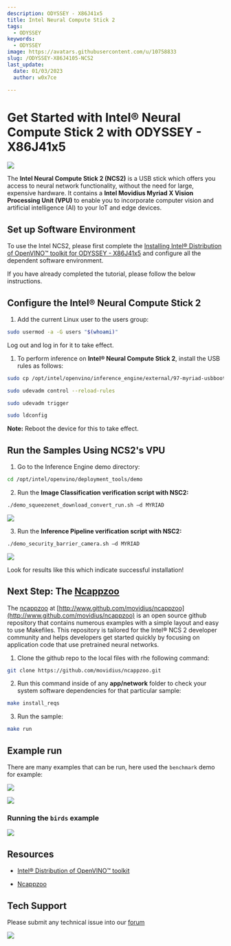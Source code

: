 ```yaml
---
description: ODYSSEY - X86J41x5
title: Intel Neural Compute Stick 2
tags:
  - ODYSSEY
keywords:
  - ODYSSEY
image: https://avatars.githubusercontent.com/u/10758833
slug: /ODYSSEY-X86J4105-NCS2
last_update:
  date: 01/03/2023
  author: w0x7ce

---
```


# Get Started with Intel® Neural Compute Stick 2 with ODYSSEY - X86J41x5

![](https://files.seeedstudio.com/wiki/ODYSSEY-X86J4105864/img/NCS-bird.png)

The **Intel Neural Compute Stick 2 (NCS2)** is a USB stick which offers you access to neural network functionality, without the need for large, expensive hardware. It contains a **Intel Movidius Myriad X Vision Processing Unit (VPU)** to enable you to incorporate computer vision and artificial intelligence (AI) to your IoT and edge devices.

## Set up Software Environment

To use the Intel NCS2, please first complete the [Installing Intel® Distribution of OpenVINO™ toolkit for ODYSSEY - X86J41x5](/ODYSSEY-X86J4105-NCS2) and configure all the dependent software environment.
<!-- 上述链接有误 -->

If you have already completed the tutorial, please follow the below instructions.

## Configure the Intel® Neural Compute Stick 2

1. Add the current Linux user to the users group:

```sh
sudo usermod -a -G users "$(whoami)"
```

Log out and log in for it to take effect.

1. To perform inference on **Intel® Neural Compute Stick 2**, install the USB rules as follows:

```sh
sudo cp /opt/intel/openvino/inference_engine/external/97-myriad-usbboot.rules /etc/udev/rules.d/
```

```sh
sudo udevadm control --reload-rules
```

```sh
sudo udevadm trigger
```

```sh
sudo ldconfig
```

**Note:** Reboot the device for this to take effect.

## Run the Samples Using NCS2's VPU

1. Go to the Inference Engine demo directory:

```sh
cd /opt/intel/openvino/deployment_tools/demo
```

2. Run the **Image Classification verification script with NSC2:**

```sh
./demo_squeezenet_download_convert_run.sh –d MYRIAD
```

![](https://files.seeedstudio.com/wiki/ODYSSEY-X86J4105864/img/NCS-demo-1.png)

3. Run the **Inference Pipeline verification script with NSC2:**

```sh
./demo_security_barrier_camera.sh –d MYRIAD
```

![](https://files.seeedstudio.com/wiki/ODYSSEY-X86J4105864/img/NCS-demo-2.png)

Look for results like this which indicate successful installation!

## Next Step: The [Ncappzoo](http://www.github.com/movidius/ncappzoo)

The [ncappzoo](http://www.github.com/movidius/ncappzoo) at [http://www.github.com/movidius/ncappzoo](http://www.github.com/movidius/ncappzoo) is an open source github repository that contains numerous examples with a simple layout and easy to use Makefiles.  This repository is tailored for the Intel® NCS 2 developer community and helps developers get started quickly by focusing on application code that use pretrained neural networks.

1. Clone the github repo to the local files with rhe following command:

```sh
git clone https://github.com/movidius/ncappzoo.git
```

2. Run this command inside of any **app/network** folder to check your system software dependencies for that particular sample:

```sh
make install_reqs
```

3. Run the sample:

```sh
make run
```

## Example run

There are many examples that can be run, here used the `benchmark` demo for example:

![](https://files.seeedstudio.com/wiki/ODYSSEY-X86J4105864/img/NCS-benchmark-1.png)

![](https://files.seeedstudio.com/wiki/ODYSSEY-X86J4105864/img/NCS-benchmark-2.png)

### Running the `birds` example

![](https://files.seeedstudio.com/wiki/ODYSSEY-X86J4105864/img/NCS-bird.png)

## Resources

- [Intel® Distribution of OpenVINO™ toolkit](https://docs.openvinotoolkit.org/)

- [Ncappzoo](http://www.github.com/movidius/ncappzoo)

## Tech Support

Please submit any technical issue into our [forum](https://forum.seeedstudio.com/)
<br />
<p style={{textAlign: 'center'}}><a href="https://www.seeedstudio.com/act-4.html?utm_source=wiki&utm_medium=wikibanner&utm_campaign=newproducts" target="_blank"><img src="https://files.seeedstudio.com/wiki/Wiki_Banner/new_product.jpg" /></a></p>
